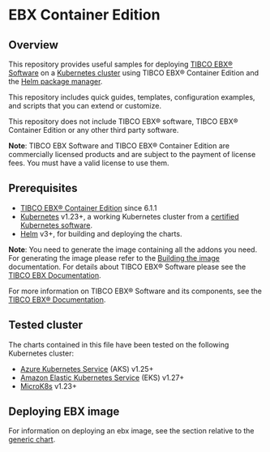 # EBX Container Edition

## Overview

This repository provides useful samples for deploying [TIBCO EBX® Software](https://www.tibco.com/products/tibco-ebx-software) 
on a [Kubernetes cluster](http://kubernetes.io/) using TIBCO EBX® Container Edition and the [Helm package manager](https://helm.sh/).

This repository includes quick guides, templates, configuration examples, and scripts that you can extend or customize.

This repository does not include TIBCO EBX® software, TIBCO EBX® Container Edition or any other third party software.

**Note**: TIBCO EBX Software and TIBCO EBX® Container Edition are commercially licensed products and are subject to 
the payment of license fees.
You must have a valid license to use them. 

## Prerequisites

- [TIBCO EBX® Container Edition](https://docs.tibco.com/pub/ebx/6.1.0/doc/pdf/TIB_ebx_6.1.0_container_edition.pdf?id=0) 
since 6.1.1
- [Kubernetes](https://kubernetes.io/) v1.23+, a working Kubernetes cluster from a [certified Kubernetes software](https://www.cncf.io/certification/software-conformance/).
- [Helm](https://helm.sh/) v3+, for building and deploying the charts.

**Note**:
You need to generate the image containing all the addons you need. 
For generating the image please refer to the [Building the image](https://docs.tibco.com/pub/ebx/6.1.0/doc/html/fr/ece/building_the_image.html#_building_the_image) 
documentation.
For details about TIBCO EBX® Software please see the [TIBCO EBX Documentation](https://docs.tibco.com/pub/ebx/latest/doc/html/fr/index.html).

For more information on TIBCO EBX® Software and its components, see the [TIBCO EBX® Documentation](https://docs.tibco.com/products/tibco-ebx).

## Tested cluster

The charts contained in this file have been tested on the following Kubernetes cluster:

* [Azure Kubernetes Service](https://learn.microsoft.com/en-us/azure/aks/) (AKS) v1.25+ 
* [Amazon Elastic Kubernetes Service](https://aws.amazon.com/fr/eks/) (EKS) v1.27+ 
* [MicroK8s](https://microk8s.io/) v1.23+

## Deploying EBX image

For information on deploying an ebx image, see the section relative to the 
[generic chart](/helm/chart/README.md).
